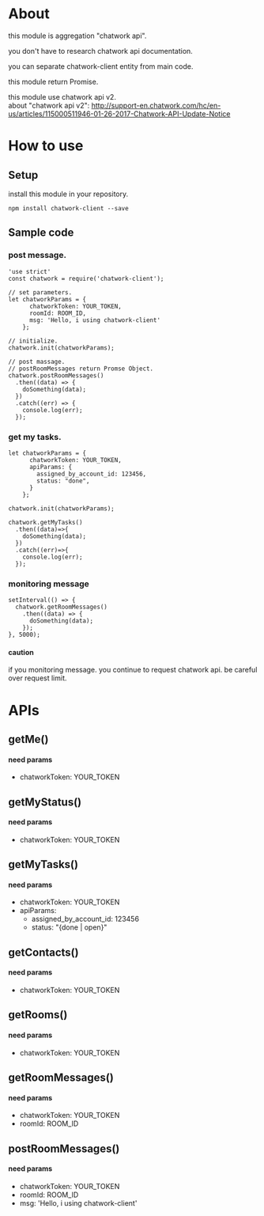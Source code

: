 # About
this module is aggregation "chatwork api".

you don't have to research chatwork api documentation.

you can separate chatwork-client entity from main code.

this module return Promise.

this module use chatwork api v2.  
about "chatwork api v2": http://support-en.chatwork.com/hc/en-us/articles/115000511946-01-26-2017-Chatwork-API-Update-Notice

# How to use

## Setup
install this module in your repository.

```npm install chatwork-client --save```

## Sample code
### post message.

```
'use strict'
const chatwork = require('chatwork-client');

// set parameters.
let chatworkParams = {
      chatworkToken: YOUR_TOKEN,
      roomId: ROOM_ID,
      msg: 'Hello, i using chatwork-client'
    };

// initialize.
chatwork.init(chatworkParams); 

// post massage.
// postRoomMessages return Promse Object.
chatwork.postRoomMessages()
  .then((data) => {
    doSomething(data);
  })
  .catch((err) => {
    console.log(err);
  });
```

### get my tasks.

```
let chatworkParams = {
      chatworkToken: YOUR_TOKEN,
      apiParams: {
        assigned_by_account_id: 123456,
        status: "done",
      }
    };

chatwork.init(chatworkParams);

chatwork.getMyTasks()
  .then((data)=>{
    doSomething(data);
  })
  .catch((err)=>{
    console.log(err);
  });
```

### monitoring message

```
setInterval(() => {
  chatwork.getRoomMessages()
    .then((data) => {
      doSomething(data);
    });
}, 5000);
```

#### caution
if you monitoring message.
you continue to request chatwork api.
be careful over request limit.

# APIs

## getMe()
#### need params
- chatworkToken: YOUR_TOKEN


## getMyStatus()
#### need params
- chatworkToken: YOUR_TOKEN


## getMyTasks()
#### need params
- chatworkToken: YOUR_TOKEN
- apiParams:
  - assigned_by_account_id: 123456
  - status: "{done | open}"


## getContacts()
#### need params
- chatworkToken: YOUR_TOKEN


## getRooms()
#### need params
- chatworkToken: YOUR_TOKEN


## getRoomMessages()
#### need params
- chatworkToken: YOUR_TOKEN
- roomId: ROOM_ID


## postRoomMessages()
#### need params
- chatworkToken: YOUR_TOKEN
- roomId: ROOM_ID
- msg: 'Hello, i using chatwork-client'
